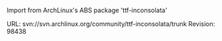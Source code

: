 Import from ArchLinux's ABS package 'ttf-inconsolata'

URL: svn://svn.archlinux.org/community/ttf-inconsolata/trunk
Revision: 98438
